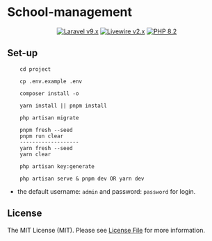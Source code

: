
# School-management


<p align="center">
    <a href="https://laravel.com"><img alt="Laravel v9.x" src="https://img.shields.io/badge/Laravel-v9.x-FF2D20?style=for-the-badge&logo=laravel"></a>
    <a href="https://laravel-livewire.com"><img alt="Livewire v2.x" src="https://img.shields.io/badge/Livewire-v2.x-FB70A9?style=for-the-badge"></a>
    <a href="https://php.net"><img alt="PHP 8.2" src="https://img.shields.io/badge/PHP-8.2-777BB4?style=for-the-badge&logo=php"></a>
</p>


## Set-up


```
    cd project
```

```
    cp .env.example .env
```

```
    composer install -o
```

```
    yarn install || pnpm install
```

```
    php artisan migrate
```

```
    pnpm fresh --seed
    pnpm run clear
    -------------------
    yarn fresh --seed
    yarn clear
```

```
    php artisan key:generate
```

```
    php artisan serve & pnpm dev OR yarn dev
```

-   the default username: `admin` and password: `password` for login.


## License

The MIT License (MIT). Please see [License File](LICENSE) for more information.
